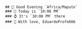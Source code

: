 
        ## 👋 Good Evening `Africa/Maputo`
        ### 📅 Today is `10:08 PM`
        ### ⌚ It's `10:08 PM` there
        ### 🎩 With love, EduardoProfe666 
        